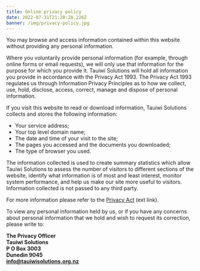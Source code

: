 ```yaml
---
title: Online privacy policy
date: 2022-07-31T21:20:28.226Z
banner: /img/privacy-policy.jpg
---
```

You may browse and access information contained within this website without providing any personal information.

Where you voluntarily provide personal information (for example, through online forms or email requests), we will only use that information for the purpose for which you provide it. Tauiwi Solutions will hold all information you provide in accordance with the Privacy Act 1993. The Privacy Act 1993 regulates us through Information Privacy Principles as to how we collect, use, hold, disclose, access, correct, manage and dispose of personal information.

If you visit this website to read or download information, Tauiwi Solutions collects and stores the following information:

* Your service address;
* Your top level domain name;
* The date and time of your visit to the site;
* The pages you accessed and the documents you downloaded;
* The type of browser you used.

The information collected is used to create summary statistics which allow Tauiwi Solutions to assess the number of visitors to different sections of the website, identify what information is of most and least interest, monitor system performance, and help us make our site more useful to visitors. Information collected is not passed to any third party.

For more information please refer to the [Privacy Act](legislation.govt.nz) (ext link).

To view any personal information held by us, or if you have any concerns about personal information that we hold and wish to request its correction, please write to:

**The Privacy Officer**\
**Tauiwi Solutions**\
**P O Box 3003**\
**Dunedin 9045**\
**info@tauiwisolutions.org.nz**
